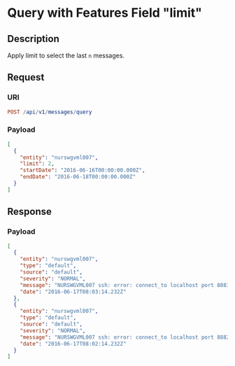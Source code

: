 # Query with Features Field "limit"

## Description

Apply limit to select the last `n` messages.

## Request

### URI

```elm
POST /api/v1/messages/query
```

### Payload

```json
[
  {
    "entity": "nurswgvml007",
    "limit": 2,
    "startDate": "2016-06-16T00:00:00.000Z",
    "endDate": "2016-06-18T00:00:00.000Z"
  }
]
```

## Response

### Payload

```json
[
  {
    "entity": "nurswgvml007",
    "type": "default",
    "source": "default",
    "severity": "NORMAL",
    "message": "NURSWGVML007 ssh: error: connect_to localhost port 8883: failed.",
    "date": "2016-06-17T08:03:14.232Z"
  },
  {
    "entity": "nurswgvml007",
    "type": "default",
    "source": "default",
    "severity": "NORMAL",
    "message": "NURSWGVML007 ssh: error: connect_to localhost port 8882: failed.",
    "date": "2016-06-17T08:02:14.232Z"
  }
]
```
